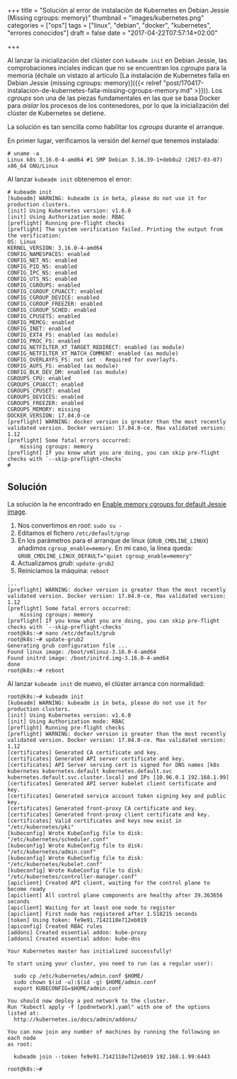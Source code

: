 +++
title = "Solución al error de instalación de Kubernetes en Debian Jessie (Missing cgroups: memory)"
thumbnail = "images/kubernetes.png"
categories = ["ops"]
tags = ["linux", "debian", "docker", "kubernetes", "errores conocidos"]
draft = false
date = "2017-04-22T07:57:14+02:00"

+++

Al lanzar la inicialización del clúster con `kubeadm init` en Debian Jessie, las comprobaciones inciales indican que no se encuentran los _cgroups_ para la memoria (échale un vistazo al artículo [La instalación de Kubernetes falla en Debian Jessie (missing cgroups: memory)]({{< relref "post/170417-instalacion-de-kubernetes-falla-missing-cgroups-memory.md" >}})). Los _cgroups_ son una de las piezas fundamentales en las que se basa Docker para _aislar_ los procesos de los contenedores, por lo que la inicialización del clúster de Kubernetes se detiene.

La solución es tan sencilla como habilitar los _cgroups_ durante el arranque.

<!--more-->

En primer lugar, verificamos la versión del _kernel_ que tenemos instalada:

```shell
# uname -a
Linux k8s 3.16.0-4-amd64 #1 SMP Debian 3.16.39-1+deb8u2 (2017-03-07) x86_64 GNU/Linux
```

Al lanzar `kubeadm init` obtenemos el error:

```shell
# kubeadm init
[kubeadm] WARNING: kubeadm is in beta, please do not use it for production clusters.
[init] Using Kubernetes version: v1.6.0
[init] Using Authorization mode: RBAC
[preflight] Running pre-flight checks
[preflight] The system verification failed. Printing the output from the verification:
OS: Linux
KERNEL_VERSION: 3.16.0-4-amd64
CONFIG_NAMESPACES: enabled
CONFIG_NET_NS: enabled
CONFIG_PID_NS: enabled
CONFIG_IPC_NS: enabled
CONFIG_UTS_NS: enabled
CONFIG_CGROUPS: enabled
CONFIG_CGROUP_CPUACCT: enabled
CONFIG_CGROUP_DEVICE: enabled
CONFIG_CGROUP_FREEZER: enabled
CONFIG_CGROUP_SCHED: enabled
CONFIG_CPUSETS: enabled
CONFIG_MEMCG: enabled
CONFIG_INET: enabled
CONFIG_EXT4_FS: enabled (as module)
CONFIG_PROC_FS: enabled
CONFIG_NETFILTER_XT_TARGET_REDIRECT: enabled (as module)
CONFIG_NETFILTER_XT_MATCH_COMMENT: enabled (as module)
CONFIG_OVERLAYFS_FS: not set - Required for overlayfs.
CONFIG_AUFS_FS: enabled (as module)
CONFIG_BLK_DEV_DM: enabled (as module)
CGROUPS_CPU: enabled
CGROUPS_CPUACCT: enabled
CGROUPS_CPUSET: enabled
CGROUPS_DEVICES: enabled
CGROUPS_FREEZER: enabled
CGROUPS_MEMORY: missing
DOCKER_VERSION: 17.04.0-ce
[preflight] WARNING: docker version is greater than the most recently validated version. Docker version: 17.04.0-ce. Max validated version: 1.12
[preflight] Some fatal errors occurred:
	missing cgroups: memory
[preflight] If you know what you are doing, you can skip pre-flight checks with `--skip-preflight-checks`
#
```

## Solución

La solución la he encontrado en [Enable memory cgroups for default Jessie image](https://phabricator.wikimedia.org/T122734).

1. Nos convertimos en _root_: `sudo su -`
1. Editamos el fichero `/etc/default/grup`
1. En los parámetros para el arranque de linux (`GRUB_CMDLINE_LINUX`) añadimos `cgroup_enable=memory`. En mi caso, la línea queda: `GRUB_CMDLINE_LINUX_DEFAULT="quiet cgroup_enable=memory"`
1. Actualizamos _grub_: `update-grub2`
1. Reiniciamos la máquina: `reboot`

```shell
...
[preflight] WARNING: docker version is greater than the most recently validated version. Docker version: 17.04.0-ce. Max validated version: 1.12
[preflight] Some fatal errors occurred:
	missing cgroups: memory
[preflight] If you know what you are doing, you can skip pre-flight checks with `--skip-preflight-checks`
root@k8s:~# nano /etc/default/grub
root@k8s:~# update-grub2
Generating grub configuration file ...
Found linux image: /boot/vmlinuz-3.16.0-4-amd64
Found initrd image: /boot/initrd.img-3.16.0-4-amd64
done
root@k8s:~# reboot
```
Al lanzar `kubeadm init` de nuevo, el clúster arranca con normalidad:

```shell
root@k8s:~# kubeadm init
[kubeadm] WARNING: kubeadm is in beta, please do not use it for production clusters.
[init] Using Kubernetes version: v1.6.0
[init] Using Authorization mode: RBAC
[preflight] Running pre-flight checks
[preflight] WARNING: docker version is greater than the most recently validated version. Docker version: 17.04.0-ce. Max validated version: 1.12
[certificates] Generated CA certificate and key.
[certificates] Generated API server certificate and key.
[certificates] API Server serving cert is signed for DNS names [k8s kubernetes kubernetes.default kubernetes.default.svc kubernetes.default.svc.cluster.local] and IPs [10.96.0.1 192.168.1.99]
[certificates] Generated API server kubelet client certificate and key.
[certificates] Generated service account token signing key and public key.
[certificates] Generated front-proxy CA certificate and key.
[certificates] Generated front-proxy client certificate and key.
[certificates] Valid certificates and keys now exist in "/etc/kubernetes/pki"
[kubeconfig] Wrote KubeConfig file to disk: "/etc/kubernetes/scheduler.conf"
[kubeconfig] Wrote KubeConfig file to disk: "/etc/kubernetes/admin.conf"
[kubeconfig] Wrote KubeConfig file to disk: "/etc/kubernetes/kubelet.conf"
[kubeconfig] Wrote KubeConfig file to disk: "/etc/kubernetes/controller-manager.conf"
[apiclient] Created API client, waiting for the control plane to become ready
[apiclient] All control plane components are healthy after 39.363656 seconds
[apiclient] Waiting for at least one node to register
[apiclient] First node has registered after 1.518215 seconds
[token] Using token: fe9e91.7142118e712eb019
[apiconfig] Created RBAC rules
[addons] Created essential addon: kube-proxy
[addons] Created essential addon: kube-dns

Your Kubernetes master has initialized successfully!

To start using your cluster, you need to run (as a regular user):

  sudo cp /etc/kubernetes/admin.conf $HOME/
  sudo chown $(id -u):$(id -g) $HOME/admin.conf
  export KUBECONFIG=$HOME/admin.conf

You should now deploy a pod network to the cluster.
Run "kubectl apply -f [podnetwork].yaml" with one of the options listed at:
  http://kubernetes.io/docs/admin/addons/

You can now join any number of machines by running the following on each node
as root:

  kubeadm join --token fe9e91.7142118e712eb019 192.168.1.99:6443

root@k8s:~#
```